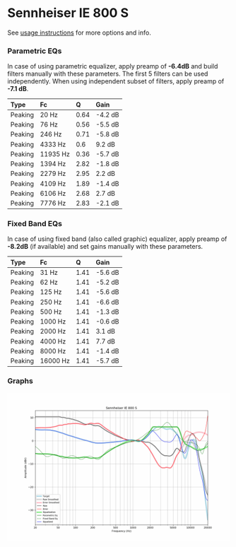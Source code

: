 # Sennheiser IE 800 S
See [usage instructions](https://github.com/jaakkopasanen/AutoEq#usage) for more options and info.

### Parametric EQs
In case of using parametric equalizer, apply preamp of **-6.4dB** and build filters manually
with these parameters. The first 5 filters can be used independently.
When using independent subset of filters, apply preamp of **-7.1 dB**.

| Type    | Fc       |    Q | Gain    |
|:--------|:---------|:-----|:--------|
| Peaking | 20 Hz    | 0.64 | -4.2 dB |
| Peaking | 76 Hz    | 0.56 | -5.5 dB |
| Peaking | 246 Hz   | 0.71 | -5.8 dB |
| Peaking | 4333 Hz  | 0.6  | 9.2 dB  |
| Peaking | 11935 Hz | 0.36 | -5.7 dB |
| Peaking | 1394 Hz  | 2.82 | -1.8 dB |
| Peaking | 2279 Hz  | 2.95 | 2.2 dB  |
| Peaking | 4109 Hz  | 1.89 | -1.4 dB |
| Peaking | 6106 Hz  | 2.68 | 2.7 dB  |
| Peaking | 7776 Hz  | 2.83 | -2.1 dB |

### Fixed Band EQs
In case of using fixed band (also called graphic) equalizer, apply preamp of **-8.2dB**
(if available) and set gains manually with these parameters.

| Type    | Fc       |    Q | Gain    |
|:--------|:---------|:-----|:--------|
| Peaking | 31 Hz    | 1.41 | -5.6 dB |
| Peaking | 62 Hz    | 1.41 | -5.2 dB |
| Peaking | 125 Hz   | 1.41 | -5.6 dB |
| Peaking | 250 Hz   | 1.41 | -6.6 dB |
| Peaking | 500 Hz   | 1.41 | -1.3 dB |
| Peaking | 1000 Hz  | 1.41 | -0.6 dB |
| Peaking | 2000 Hz  | 1.41 | 3.1 dB  |
| Peaking | 4000 Hz  | 1.41 | 7.7 dB  |
| Peaking | 8000 Hz  | 1.41 | -1.4 dB |
| Peaking | 16000 Hz | 1.41 | -5.7 dB |

### Graphs
![](./Sennheiser%20IE%20800%20S.png)